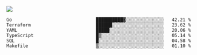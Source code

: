 ![](https://github-profile-summary-cards.vercel.app/api/cards/profile-details?username=igtm&theme=dracula)
<!--START_SECTION:waka-->

```text
Go                               ██████████▓░░░░░░░░░░░░░░   42.21 %
Terraform                        ██████░░░░░░░░░░░░░░░░░░░   23.62 %
YAML                             █████░░░░░░░░░░░░░░░░░░░░   20.06 %
TypeScript                       █▒░░░░░░░░░░░░░░░░░░░░░░░   05.14 %
SQL                              █░░░░░░░░░░░░░░░░░░░░░░░░   04.58 %
Makefile                         ▒░░░░░░░░░░░░░░░░░░░░░░░░   01.10 %
```

<!--END_SECTION:waka-->
